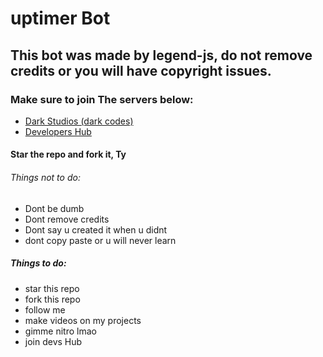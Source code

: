 # uptimer Bot
## This bot was made by legend-js, do not remove credits or you will have copyright issues.
### Make sure to join The servers below:
- [Dark Studios (dark codes)](https://discord.gg/devs)
- [Developers Hub](https://discord.gg/avbmZBrDsk)
#### Star the repo and fork it, Ty
###### Things not to do:
- Dont be dumb
- Dont remove credits
- Dont say u created it when u didnt
- dont copy paste or u will never learn
##### Things to do:
- star this repo
- fork this repo
- follow me
- make videos on my projects
- gimme nitro lmao
- join devs Hub
